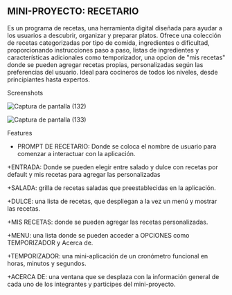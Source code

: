 ## MINI-PROYECTO: RECETARIO
Es un programa de recetas, una herramienta digital diseñada para ayudar a los usuarios a descubrir, organizar y preparar platos. Ofrece una colección de recetas categorizadas por tipo de comida, ingredientes o dificultad, proporcionando instrucciones paso a paso, listas de ingredientes y características adicionales como temporizador, una opcion de "mis recetas" donde se pueden agregar recetas propias, personalizadas según las preferencias del usuario. Ideal para cocineros de todos los niveles, desde principiantes hasta expertos.

Screenshots

![Captura de pantalla (132)](https://github.com/user-attachments/assets/85395109-13ed-4672-8e89-2ec797bcbc77)

![Captura de pantalla (133)](https://github.com/user-attachments/assets/b14f4f79-f385-4c3f-a849-976564ffd163)

Features
+ PROMPT DE RECETARIO: Donde se coloca el nombre de usuario para comenzar a interactuar con la aplicación.

+ENTRADA: Donde se pueden elegir entre salado y dulce con recetas por default y mis recetas para agregar las personalizadas

+SALADA: grilla de recetas saladas que preestablecidas en la aplicación.

+DULCE: una lista de recetas, que despliegan a la vez un menú y mostrar las recetas.

+MIS RECETAS: donde se pueden agregar las recetas personalizadas.

+MENU: una lista donde se pueden acceder a OPCIONES como TEMPORIZADOR y Acerca de.

+TEMPORIZADOR: una mini-aplicación de un cronómetro funcional en horas, minutos y segundos.

+ACERCA DE: una ventana que se desplaza con la información general de cada uno de los integrantes y participes del mini-proyecto.
